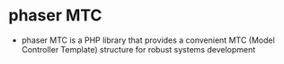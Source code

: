 # phaser MTC
- phaser MTC is a PHP library that provides a convenient MTC (Model Controller Template) structure for robust systems development
